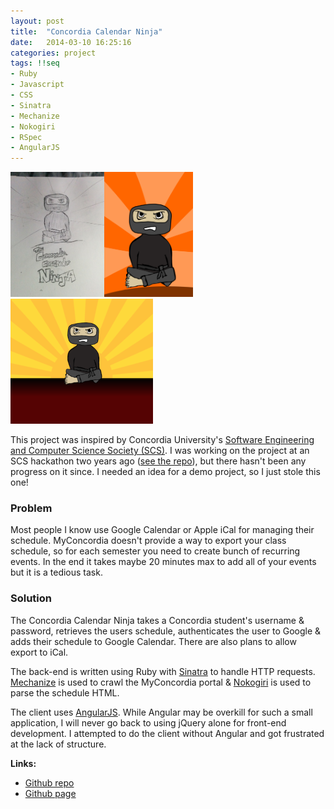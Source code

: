 ```yaml
---
layout: post
title:  "Concordia Calendar Ninja"
date:   2014-03-10 16:25:16
categories: project
tags: !!seq
- Ruby
- Javascript
- CSS
- Sinatra
- Mechanize
- Nokogiri
- RSpec
- AngularJS
---
```


<img src="../public/images/ccn_sketch.jpg" style="height:200px"><img src="../public/images/ccn_v1.png" style="height:200px"><img src="../public/images/ccn_v2.png" style="height:200px">

This project was inspired by Concordia University's [Software Engineering and Computer Science Society (SCS)](http://scs.ecaconcordia.ca/).  I was working on the project at an SCS hackathon two years ago ([see the repo](https://github.com/SCS-hackers-group/Schedule-To-Calendar)), but there hasn't been any progress on it since.  I needed an idea for a demo project, so I just stole this one!

### Problem

Most people I know use Google Calendar or Apple iCal for managing their schedule.  MyConcordia doesn't provide a way to export your class schedule, so for each semester you need to create bunch of recurring events.  In the end it takes maybe 20 minutes max to add all of your events but it is a tedious task.

### Solution

The Concordia Calendar Ninja takes a Concordia student's username & password, retrieves the users schedule, authenticates the user to Google & adds their schedule to Google Calendar.  There are also plans to allow export to iCal.

The back-end is written using Ruby with [Sinatra](http://www.sinatrarb.com/) to handle HTTP requests.  [Mechanize](http://docs.seattlerb.org/mechanize/) is used to crawl the MyConcordia portal & [Nokogiri](http://nokogiri.org/) is used to parse the schedule HTML.

The client uses [AngularJS](https://angularjs.org/).  While Angular may be overkill for such a small application, I will never go back to using jQuery alone for front-end development.  I attempted to do the client without Angular and got frustrated at the lack of structure.

__Links:__

- [Github repo](https://github.com/connorbode/ConcordiaCalendarNinja)
- [Github page](http://connorbode.github.io/ConcordiaCalendarNinja/)